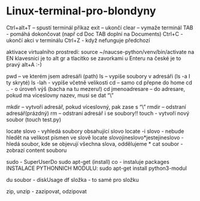 # Linux-terminal-pro-blondyny

Ctrl+alt+T – spustí terminál
příkaz exit – ukončí
clear – vymaže terminál
TAB - pomáhá dokončovat (např cd Doc TAB doplní na Documents)
Ctrl+C - ukončí akci v terminálu
	Ctrl+Z - když nefunguje předchozí

aktivace virtualniho prostredi: source ~/naucse-python/venv/bin/activate
	na EN klavesnici je to alt gr a tlacitko se zavorkami u Enteru
	na české je to pravý alt+A :-)


pwd – ve kterém jsem adresáři (path)
ls – vypíše soubory v adresáři (ls -a I ty skryté)
	ls -lah - vypíše včetně velikosti
cd – samo cd přepne do home
	cd .. - o úroveň výš (bacha na tu mezeru!)
	cd jmenoadresare – do adresare, pokud ma viceslovny nazev, musi se dat “\”

mkdir – vytvoří adresář, pokud víceslovný, pak zase s “\”
rmdir – odstraní adresář(prázdný)
rm – odstraní adresář i se soubory!!
touch - vytvoří nový soubor (touch test.py)

locate slovo - vyhledá soubory obsahující slovo
	locate -i slovo - nebude hledět na velikost písmen ve slově
	locate *slovo*jineslovo*jestejineslovo - hledá soubor, kde se objevují všechna slova,
		oddělujeme *
cat soubor - zobrazí content souboru

sudo - SuperUserDo
sudo apt-get (install) co - instaluje packages
INSTALACE PYTHONNICH MODULU: sudo apt-get install python3-modul


du soubor - diskUsage
df složka - to samé pro složku

zip, unzip - zazipovat, odzipovat
